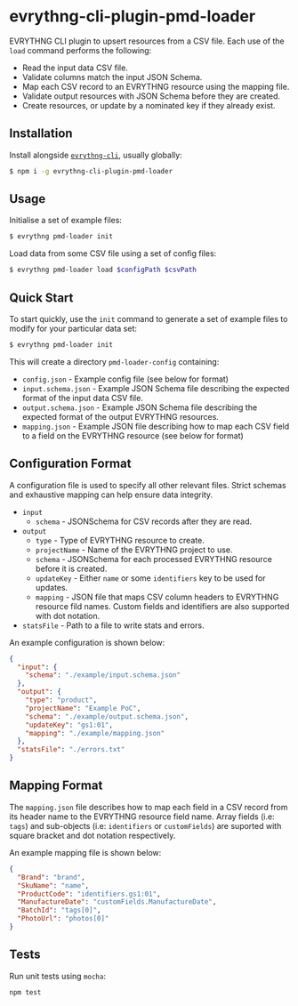 # evrythng-cli-plugin-pmd-loader

EVRYTHNG CLI plugin to upsert resources from a CSV file. Each use of the `load`
command performs the following:

* Read the input data CSV file.
* Validate columns match the input JSON Schema.
* Map each CSV record to an EVRYTHNG resource using the mapping file.
* Validate output resources with JSON Schema before they are created.
* Create resources, or update by a nominated key if they already exist.


## Installation

Install alongside [`evrythng-cli`](https://github.com/evrythng/evrythng-cli),
usually globally:

```bash
$ npm i -g evrythng-cli-plugin-pmd-loader
```


## Usage

Initialise a set of example files:

```bash
$ evrythng pmd-loader init
```

Load data from some CSV file using a set of config files:

```bash
$ evrythng pmd-loader load $configPath $csvPath
```


## Quick Start

To start quickly, use the `init` command to generate a set of example files to
modify for your particular data set:

```bash
$ evrythng pmd-loader init
```

This will create a directory `pmd-loader-config` containing:

* `config.json` - Example config file (see below for format)
* `input.schema.json` - Example JSON Schema file describing the expected format
  of the input data CSV file.
* `output.schema.json` - Example JSON Schema file describing the expected format
  of the output EVRYTHNG resources.
* `mapping.json` - Example JSON file describing how to map each CSV field to a
  field on the EVRYTHNG resource (see below for format)


## Configuration Format

A configuration file is used to specify all other relevant files. Strict schemas
and exhaustive mapping can help ensure data integrity.

* `input`
  * `schema` - JSONSchema for CSV records after they are read.
* `output`
  * `type` - Type of EVRYTHNG resource to create.
  * `projectName` - Name of the EVRYTHNG project to use.
  * `schema` - JSONSchema for each processed EVRYTHNG resource before it is
    created.
  * `updateKey` - Either `name` or some `identifiers` key to be used for
    updates.
  * `mapping` - JSON file that maps CSV column headers to EVRYTHNG resource
    fild names. Custom fields and identifiers are also supported with dot
    notation.
* `statsFile` - Path to a file to write stats and errors.


An example configuration is shown below:

```json
{
  "input": {
    "schema": "./example/input.schema.json"
  },
  "output": {
    "type": "product",
    "projectName": "Example PoC",
    "schema": "./example/output.schema.json",
    "updateKey": "gs1:01",
    "mapping": "./example/mapping.json"
  },
  "statsFile": "./errors.txt"
}
```


## Mapping Format

The `mapping.json` file describes how to map each field in a CSV record from its
header name to the EVRYTHNG resource field name. Array fields (i.e: `tags`) and
sub-objects (i.e: `identifiers` or `customFields`) are suported with square
bracket and dot notation respectively.

An example mapping file is shown below:

```json
{
  "Brand": "brand",
  "SkuName": "name",
  "ProductCode": "identifiers.gs1:01",
  "ManufactureDate": "customFields.ManufactureDate",
  "BatchId": "tags[0]",
  "PhotoUrl": "photos[0]"
}
```


## Tests

Run unit tests using `mocha`:

`npm test`
